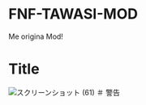 # FNF-TAWASI-MOD
Me origina Mod!
# Title
![スクリーンショット (61)](https://user-images.githubusercontent.com/96606291/154495201-809c93f1-5dba-4344-b4b1-c856c3828185.png)
＃ 警告
